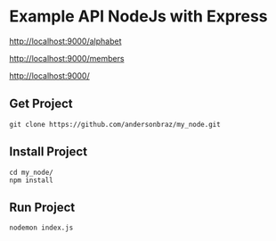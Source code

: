 # Example API NodeJs with Express

[http://localhost:9000/alphabet](http://localhost:9000/alphabet)

[http://localhost:9000/members](http://localhost:9000/members)

[http://localhost:9000/](http://localhost:9000/)


## Get Project

```shell
git clone https://github.com/andersonbraz/my_node.git
```

## Install Project

```shell
cd my_node/
npm install
```

## Run Project

```shell
nodemon index.js
```
